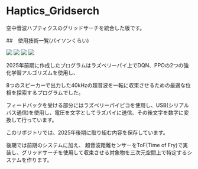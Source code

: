 # Haptics_Gridserch
空中音波ハプティクスのグリッドサーチを統合した版です。

##　使用技術一覧(パイソンくらい)
<!-- 以下はシールド-->
<img src="https://img.shields.io/badge/-Python-ffff00.svg?logo=python&style=popout">
<img src="https://img.shields.io/badge/-Raspberrypi-C51A4A.svg?logo=raspberrypi&style=popout">
<img src="https://img.shields.io/badge/-Github-181717.svg?logo=github&style=popout">
<img src="https://img.shields.io/badge/-Git-3cb371.svg?logo=git&style=popout-square">

2025年前期に作成したプログラムはラズベリーパイ上でDQN、PPOの2つの強化学習アルゴリズムを使用し、

8つのスピーカーで出力した40kHzの超音波を一転に収束させるための最適な位相を探索するプログラムでした。

フィードバックを受ける部分にはラズベリーパイピコを使用し、USB(シリアルバス通信)を使用し、電圧を文字としてラズパイに送信、その後文字を数字に変換して行っています。

このリポジトリでは、2025年後期に取り組む内容を保存しています。

後期では前期のシステムに加え、
超音波距離センサーをToF(Time of Fry)で実装し、グリッドサーチを使用して収束させる対象物を三次元空間上で特定するシステムを作ります。
